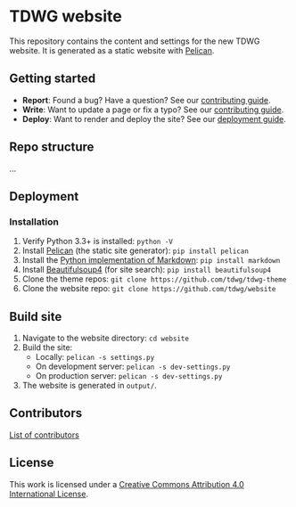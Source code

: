 # TDWG website

This repository contains the content and settings for the new TDWG website. It is generated as a static website with [Pelican](http://docs.getpelican.com/).

## Getting started

* **Report**: Found a bug? Have a question? See our [contributing guide](CONTRIBUTING.md).
* **Write**: Want to update a page or fix a typo? See our [contributing guide](CONTRIBUTING.md).
* **Deploy**: Want to render and deploy the site? See our [deployment guide](#deployment).

## Repo structure

...

## Deployment

### Installation

1. Verify Python 3.3+ is installed: `python -V`
2. Install [Pelican](http://docs.getpelican.com/en/stable/install.html) (the static site generator): `pip install pelican`
3. Install the [Python implementation of Markdown](https://pypi.python.org/pypi/Markdown): `pip install markdown`
4. Install [Beautifulsoup4](https://pypi.python.org/pypi/beautifulsoup4) (for site search): `pip install beautifulsoup4`
5. Clone the theme repos: `git clone https://github.com/tdwg/tdwg-theme`
6. Clone the website repo: `git clone https://github.com/tdwg/website`

## Build site

1. Navigate to the website directory: `cd website`
2. Build the site:
    * Locally: `pelican -s settings.py`
    * On development server: `pelican -s dev-settings.py`
    * On production server: `pelican -s dev-settings.py`
3. The website is generated in `output/`.

## Contributors

[List of contributors](https://github.com/tdwg/website/contributors)

## License

This work is licensed under a [Creative Commons Attribution 4.0 International License](https://creativecommons.org/licenses/by/4.0/).
